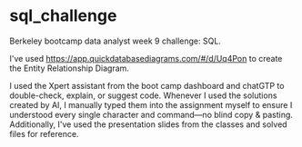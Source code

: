 # sql_challenge
Berkeley bootcamp data analyst week 9 challenge: SQL.

I've used https://app.quickdatabasediagrams.com/#/d/Uq4Pon to create the Entity Relationship Diagram.

I used the Xpert assistant from the boot camp dashboard and chatGTP to double-check, explain, or suggest code.
Whenever I used the solutions created by AI, I manually typed them into the assignment myself to ensure I understood every single character and command—no blind copy & pasting.
Additionally, I've used the presentation slides from the classes and solved files for reference.
